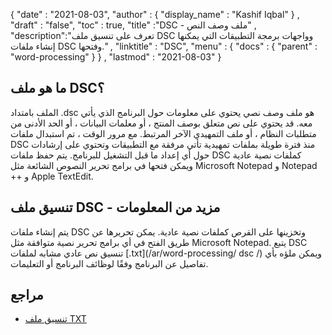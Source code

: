 {
  "date" : "2021-08-03",
  "author" : {
    "display_name" : "Kashif Iqbal"
} ,
  "draft" : "false",
  "toc" : true,
  "title" :"DSC - ملف وصف النص" ,
  "description":"تعرف على تنسيق ملف DSC وواجهات برمجة التطبيقات التي يمكنها إنشاء ملفات DSC وفتحها." ,
  "linktitle" : "DSC",
  "menu" : {
    "docs" : {
      "parent" : "word-processing"
}
} ,
  "lastmod" : "2021-08-03"
}

## ما هو ملف DSC؟

الملف بامتداد .dsc هو ملف وصف نصي يحتوي على معلومات حول البرنامج الذي يأتي معه. قد يحتوي على نص متعلق بوصف المنتج ، أو معلمات البيانات ، أو الحد الأدنى من متطلبات النظام ، أو ملف التمهيدي الآخر المرتبط. مع مرور الوقت ، تم استبدال ملفات DSC منذ فترة طويلة بملفات تمهيدية تأتي مرفقة مع التطبيقات وتحتوي على إرشادات حول أي إعداد ما قبل التشغيل للبرنامج. يتم حفظ ملفات DSC كملفات نصية عادية ويمكن فتحها في برامج تحرير النصوص الشائعة مثل Microsoft Notepad و Notepad ++ و Apple TextEdit.

## تنسيق ملف DSC - مزيد من المعلومات

يتم إنشاء ملفات DSC وتخزينها على القرص كملفات نصية عادية. يمكن تحريرها عن طريق الفتح في أي برامج تحرير نصية متوافقة مثل Microsoft Notepad. يتبع DSC تنسيق نص عادي مشابه لملفات [.txt](/ar/word-processing/ dsc /) ويمكن ملؤه بأي تفاصيل عن البرنامج وفقًا لوظائف البرنامج أو التعليمات.

## مراجع

* [تنسيق ملف TXT](https://en.wikipedia.org/wiki/Text_file)

